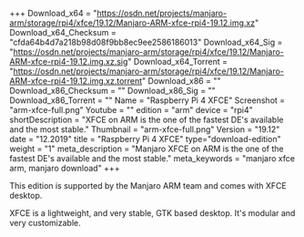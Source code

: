 +++
Download_x64 = "https://osdn.net/projects/manjaro-arm/storage/rpi4/xfce/19.12/Manjaro-ARM-xfce-rpi4-19.12.img.xz"
Download_x64_Checksum = "cfda64b4d7a218b98d08f9bb8ec9ee2586186013"
Download_x64_Sig = "https://osdn.net/projects/manjaro-arm/storage/rpi4/xfce/19.12/Manjaro-ARM-xfce-rpi4-19.12.img.xz.sig"
Download_x64_Torrent = "https://osdn.net/projects/manjaro-arm/storage/rpi4/xfce/19.12/Manjaro-ARM-xfce-rpi4-19.12.img.xz.torrent"
Download_x86 = ""
Download_x86_Checksum = ""
Download_x86_Sig = ""
Download_x86_Torrent = ""
Name = "Raspberry Pi 4 XFCE"
Screenshot = "arm-xfce-full.png"
Youtube = ""
edition = "arm"
device = "rpi4"
shortDescription = "XFCE on ARM is the one of the fastest DE's available and the most stable."
Thumbnail = "arm-xfce-full.png"
Version = "19.12"
date = "12.2019"
title = "Raspberry Pi 4 XFCE"
type="download-edition"
weight = "1"
meta_description = "Manjaro XFCE on ARM is the one of the fastest DE's available and the most stable."
meta_keywords = "manjaro xfce arm, manjaro download"
+++

This edition is supported by the Manjaro ARM team and comes with XFCE desktop.

XFCE is a lightweight, and very stable, GTK based desktop. It's modular and very customizable.

